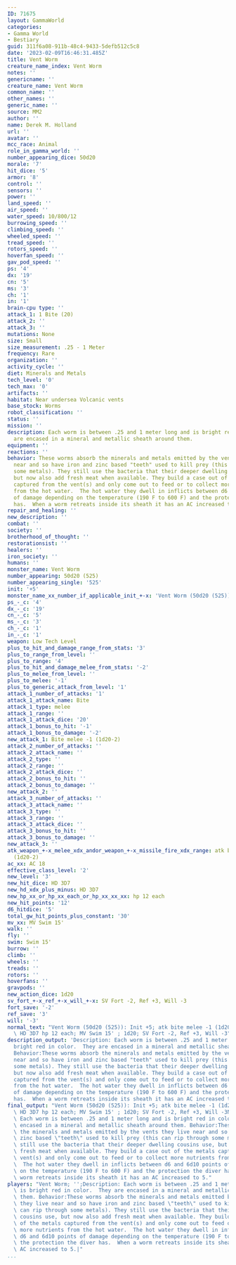 ```yaml
---
ID: 71675
layout: GammaWorld
categories:
- Gamma World
- Bestiary
guid: 311f6a08-911b-48c4-9433-5defb512c5c8
date: '2023-02-09T16:46:31.485Z'
title: Vent Worm
creature_name_index: Vent Worm
notes: ''
genericname: ''
creature_name: Vent Worm
common_name: ''
other_names: ''
generic_name: ''
source: MM2
author: ''
name: Derek M. Holland
url: ''
avatar: ''
mcc_race: Animal
role_in_gamma_world: ''
number_appearing_dice: 50d20
morale: '7'
hit_dice: '5'
armor: '8'
control: ''
sensors: ''
power: ''
land_speed: ''
air_speed: ''
water_speed: 10/800/12
burrowing_speed: ''
climbing_speed: ''
wheeled_speed: ''
tread_speed: ''
rotors_speed: ''
hoverfan_speed: ''
gav_pod_speed: ''
ps: '4'
dx: '19'
cn: '5'
ms: '3'
ch: '1'
in: '1'
brain-cpu type: ''
attack_1: 1 Bite (20)
attack_2: ''
attack_3: ''
mutations: None
size: Small
size_measurement: .25 - 1 Meter
frequency: Rare
organization: ''
activity_cycle: ''
diet: Minerals and Metals
tech_level: '0'
tech_max: '0'
artifacts: ''
habitat: Near undersea Volcanic vents
base_stock: Worms
robot_classification: ''
status: ''
mission: ''
description: Each worm is between .25 and 1 meter long and is bright red in color.  They
  are encased in a mineral and metallic sheath around them.
equipment: ''
reactions: ''
behavior: These worms absorb the minerals and metals emitted by the vents they live
  near and so have iron and zinc based "teeth" used to kill prey (this can rip through
  some metals). They still use the bacteria that their deeper dwelling cousins use,
  but now also add fresh meat when available. They build a case out of the metals
  captured from the vent(s) and only come out to feed or to collect more nutrients
  from the hot water.  The hot water they dwell in inflicts between d6 and 6d10 points
  of damage depending on the temperature (190 F to 600 F) and the protection the diver
  has.  When a worm retreats inside its sheath it has an AC increased to 5.
repair_and_healing: ''
new_description: ''
combat: ''
society: ''
brotherhood_of_thought: ''
restorationsist: ''
healers: ''
iron_society: ''
humans: ''
monster_name: Vent Worm
number_appearing: 50d20 (525)
number_appearing_single: '525'
init: '+5'
monster_name_xx_number_if_applicable_init_+-x: 'Vent Worm (50d20 (525)): Init +5'
ps_-_c: '4'
dx_-_c: '19'
cn_-_c: '5'
ms_-_c: '3'
ch_-_c: '1'
in_-_c: '1'
weapon: Low Tech Level
plus_to_hit_and_damage_range_from_stats: '3'
plus_to_range_from_level: ''
plus_to_range: '4'
plus_to_hit_and_damage_melee_from_stats: '-2'
plus_to_melee_from_level: ''
plus_to_melee: '-1'
plus_to_generic_attack_from_level: '1'
attack_1_number_of_attacks: '1'
attack_1_attack_name: Bite
attack_1_type: melee
attack_1_range: ''
attack_1_attack_dice: '20'
attack_1_bonus_to_hit: '-1'
attack_1_bonus_to_damage: '-2'
new_attack_1: Bite melee -1 (1d20-2)
attack_2_number_of_attacks: ''
attack_2_attack_name: ''
attack_2_type: ''
attack_2_range: ''
attack_2_attack_dice: ''
attack_2_bonus_to_hit: ''
attack_2_bonus_to_damage: ''
new_attack_2: ''
attack_3_number_of_attacks: ''
attack_3_attack_name: ''
attack_3_type: ''
attack_3_range: ''
attack_3_attack_dice: ''
attack_3_bonus_to_hit: ''
attack_3_bonus_to_damage: ''
new_attack_3: ''
atk_weapon_+-x_melee_xdx_andor_weapon_+-x_missile_fire_xdx_range: atk bite melee -1
  (1d20-2)
ac_xx: AC 18
effective_class_level: '2'
new_level: '3'
new_hit_dice: HD 3D7
new_hd_xdx_plus_minus: HD 3D7
new_hp_xx_or_hp_xx_each_or_hp_xx_xx_xx: hp 12 each
new_hit_points: '12'
d6_hitdice: '5'
total_gw_hit_points_plus_constant: '30'
mv_xx: MV Swim 15'
walk: ''
fly: ''
swim: Swim 15'
burrow: ''
climb: ''
wheels: ''
treads: ''
rotors: ''
hoverfans: ''
gravpods: ''
new_action_dice: 1d20
sv_fort_+-x_ref_+-x_will_+-x: SV Fort -2, Ref +3, Will -3
fort_save: '-2'
ref_save: '3'
will: '-3'
normal_text: "Vent Worm (50d20 (525)): Init +5; atk bite melee -1 (1d20-2); AC 18;\
  \ HD 3D7 hp 12 each; MV Swim 15' ; 1d20; SV Fort -2, Ref +3, Will -3"
description_output: 'Description: Each worm is between .25 and 1 meter long and is
  bright red in color.  They are encased in a mineral and metallic sheath around them.
  Behavior:These worms absorb the minerals and metals emitted by the vents they live
  near and so have iron and zinc based "teeth" used to kill prey (this can rip through
  some metals). They still use the bacteria that their deeper dwelling cousins use,
  but now also add fresh meat when available. They build a case out of the metals
  captured from the vent(s) and only come out to feed or to collect more nutrients
  from the hot water.  The hot water they dwell in inflicts between d6 and 6d10 points
  of damage depending on the temperature (190 F to 600 F) and the protection the diver
  has.  When a worm retreats inside its sheath it has an AC increased to 5.'
final_output: "Vent Worm (50d20 (525)): Init +5; atk bite melee -1 (1d20-2); AC 18;\
  \ HD 3D7 hp 12 each; MV Swim 15' ; 1d20; SV Fort -2, Ref +3, Will -3NoneDescription:\
  \ Each worm is between .25 and 1 meter long and is bright red in color.  They are\
  \ encased in a mineral and metallic sheath around them. Behavior:These worms absorb\
  \ the minerals and metals emitted by the vents they live near and so have iron and\
  \ zinc based \"teeth\" used to kill prey (this can rip through some metals). They\
  \ still use the bacteria that their deeper dwelling cousins use, but now also add\
  \ fresh meat when available. They build a case out of the metals captured from the\
  \ vent(s) and only come out to feed or to collect more nutrients from the hot water.\
  \  The hot water they dwell in inflicts between d6 and 6d10 points of damage depending\
  \ on the temperature (190 F to 600 F) and the protection the diver has.  When a\
  \ worm retreats inside its sheath it has an AC increased to 5."
players: "Vent Worm; '';Description: Each worm is between .25 and 1 meter long and\
  \ is bright red in color.  They are encased in a mineral and metallic sheath around\
  \ them. Behavior:These worms absorb the minerals and metals emitted by the vents\
  \ they live near and so have iron and zinc based \"teeth\" used to kill prey (this\
  \ can rip through some metals). They still use the bacteria that their deeper dwelling\
  \ cousins use, but now also add fresh meat when available. They build a case out\
  \ of the metals captured from the vent(s) and only come out to feed or to collect\
  \ more nutrients from the hot water.  The hot water they dwell in inflicts between\
  \ d6 and 6d10 points of damage depending on the temperature (190 F to 600 F) and\
  \ the protection the diver has.  When a worm retreats inside its sheath it has an\
  \ AC increased to 5.|"
...
```

